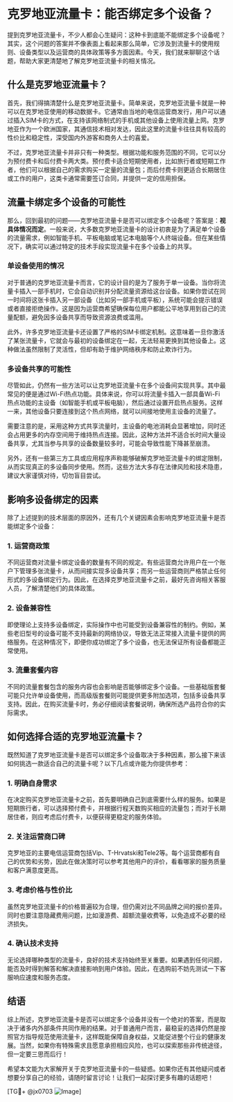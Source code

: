 # 克罗地亚流量卡：能否绑定多个设备？

提到克罗地亚流量卡，不少人都会心生疑问：这种卡到底能不能绑定多个设备呢？其实，这个问题的答案并不像表面上看起来那么简单，它涉及到流量卡的使用规则、设备类型以及运营商的具体政策等多方面因素。今天，我们就来聊聊这个话题，帮助大家更清楚地了解克罗地亚流量卡的相关情况。

## 什么是克罗地亚流量卡？

首先，我们得搞清楚什么是克罗地亚流量卡。简单来说，克罗地亚流量卡就是一种可以在克罗地亚使用的移动数据卡。它通常由当地的电信运营商发行，用户可以通过插入SIM卡的方式，在支持该网络制式的手机或其他设备上使用流量上网。克罗地亚作为一个欧洲国家，其通信技术相对发达，因此这里的流量卡往往具有较高的性价比和稳定性，深受国内外游客和商务人士的喜爱。

不过，克罗地亚流量卡并非只有一种类型。根据功能和服务范围的不同，它可以分为预付费卡和后付费卡两大类。预付费卡适合短期使用者，比如旅行者或短期工作者，他们可以根据自己的需求购买一定量的流量包；而后付费卡则更适合长期居住或工作的用户，这类卡通常需要签订合同，并提供一定的信用担保。

## 流量卡绑定多个设备的可能性

那么，回到最初的问题——克罗地亚流量卡是否可以绑定多个设备呢？答案是：**视具体情况而定**。一般来说，大多数克罗地亚流量卡的设计初衷是为了满足单个设备的流量需求，例如智能手机、平板电脑或笔记本电脑等个人终端设备。但在某些情况下，确实可以通过特定的技术手段实现流量卡在多个设备上的共享。

### 单设备使用的情况

对于普通的克罗地亚流量卡而言，它的设计目的是为了服务于单一设备。当你将流量卡插入一部手机时，它会自动识别并分配流量资源给这台设备。如果你尝试在同一时间将这张卡插入另一部设备（比如另一部手机或平板），系统可能会提示错误或者直接拒绝操作。这是因为运营商希望确保每位用户都能公平地享用到自己的流量配额，避免因多设备共享而导致资源浪费或滥用。

此外，许多克罗地亚流量卡还设置了严格的SIM卡绑定机制。这意味着一旦你激活了某张流量卡，它就会与最初的设备绑定在一起，无法轻易更换到其他设备上。这种做法虽然限制了灵活性，但却有助于维护网络秩序和防止欺诈行为。

### 多设备共享的可能性

尽管如此，仍然有一些方法可以让克罗地亚流量卡在多个设备间实现共享。其中最常见的便是通过Wi-Fi热点功能。具体来说，你可以将流量卡插入一部具备Wi-Fi热点功能的主设备（如智能手机或平板电脑），然后通过设置开启热点服务。这样一来，其他设备只要连接到这个热点网络，就可以间接地使用主设备的流量了。

需要注意的是，采用这种方式共享流量时，主设备的电池消耗会显著增加，同时还会占用更多的内存空间用于维持热点连接。因此，这种方法并不适合长时间大量设备共享，尤其当参与共享的设备数量较多时，可能会导致性能下降甚至崩溃。

另外，还有一些第三方工具或应用程序声称能够破解克罗地亚流量卡的绑定限制，从而实现真正的多设备同步使用。然而，这些方法大多存在法律风险和技术隐患，建议大家谨慎对待，切勿盲目尝试。

## 影响多设备绑定的因素

除了上述提到的技术层面的原因外，还有几个关键因素会影响克罗地亚流量卡是否能绑定多个设备：

### 1. **运营商政策**

不同运营商对流量卡绑定设备的数量有不同的规定。有些运营商允许用户在一个账户下管理多张流量卡，从而间接实现多设备共享；而另一些运营商则严格禁止任何形式的多设备绑定行为。因此，在选择克罗地亚流量卡之前，最好先咨询相关客服人员，了解清楚他们的具体政策。

### 2. **设备兼容性**

即使理论上支持多设备绑定，实际操作中也可能受到设备兼容性的制约。例如，某些老旧型号的设备可能不支持最新的网络协议，导致无法正常接入流量卡提供的网络服务。在这种情况下，即便你成功绑定了多个设备，也无法保证所有设备都能正常使用。

### 3. **流量套餐内容**

不同的流量套餐包含的服务内容也会影响是否能够绑定多个设备。一些基础版套餐可能只允许单设备使用，而高级版套餐则可能提供更多附加选项，包括多设备共享支持。因此，在购买流量卡时，务必仔细阅读套餐说明，确保所选产品符合你的实际需求。

## 如何选择合适的克罗地亚流量卡？

既然知道了克罗地亚流量卡是否可以绑定多个设备取决于多种因素，那么接下来该如何挑选一款适合自己的流量卡呢？以下几点或许能为你提供参考：

### 1. 明确自身需求

在决定购买克罗地亚流量卡之前，首先要明确自己到底需要什么样的服务。如果是短期旅行者，可以选择预付费卡，并根据行程天数购买相应的流量包；而对于长期居住者，则应考虑后付费卡，以便获得更稳定的服务体验。

### 2. 关注运营商口碑

克罗地亚的主要电信运营商包括Vip、T-Hrvatski和Tele2等。每个运营商都有自己的优势和劣势，因此在做决策时可以参考其他用户的评价，看看哪家的服务质量和客户满意度更高。

### 3. 考虑价格与性价比

虽然克罗地亚流量卡的价格普遍较为合理，但仍需对比不同品牌之间的报价差异。同时也要注意隐藏费用问题，比如漫游费、超额流量收费等，以免造成不必要的经济损失。

### 4. 确认技术支持

无论选择哪种类型的流量卡，良好的技术支持始终至关重要。如果遇到任何问题，能否及时得到解答和解决直接影响到用户体验。因此，在选购前不妨先测试一下客服响应速度和服务态度。

## 结语

综上所述，克罗地亚流量卡是否可以绑定多个设备并没有一个绝对的答案，而是取决于诸多内外部条件共同作用的结果。对于普通用户而言，最稳妥的选择仍然是按照官方指导规范使用流量卡，这样既能保障自身权益，又能促进整个行业的健康发展。当然，如果你有特殊需求且愿意承担相应风险，也可以探索那些非传统途径，但一定要三思而后行！

希望本文能为大家解开关于克罗地亚流量卡的一些疑惑。如果你还有其他疑问或者想要分享自己的经验，请随时留言讨论！让我们一起探讨更多有趣的话题吧！

[TG💪+ @jx0703 ![Image](https://github.com/user-attachments/assets/dbca1d08-cadb-493c-b0ec-ad6f7a83f270)]